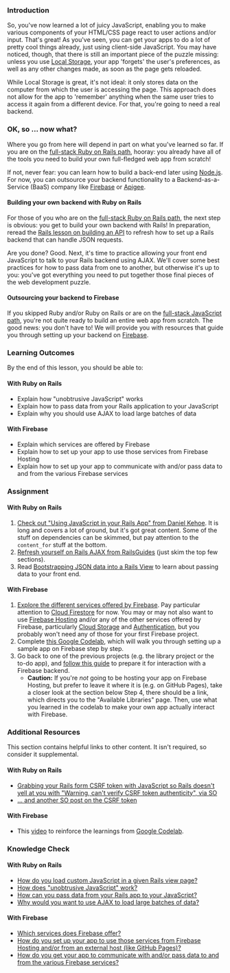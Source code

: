 ### Introduction

So, you've now learned a lot of juicy JavaScript, enabling you to make various components of your HTML/CSS page react to user actions and/or input. That's great! As you've seen, you can get your apps to do a lot of pretty cool things already, just using client-side JavaScript. You may have noticed, though, that there is still an important piece of the puzzle missing: unless you use [Local Storage](http://coding.smashingmagazine.com/2010/10/11/local-storage-and-how-to-use-it/), your app 'forgets' the user's preferences, as well as any other changes made, as soon as the page gets reloaded.

While Local Storage is great, it's not ideal: it only stores data on the computer from which the user is accessing the page. This approach does not allow for the app to 'remember' anything when the same user tries to access it again from a different device. For that, you're going to need a real backend.

### OK, so ... now what?

Where you go from here will depend in part on what you've learned so far. If you are on the [full-stack Ruby on Rails path](https://www.theodinproject.com/paths/full-stack-ruby-on-rails), hooray: you already have all of the tools you need to build your own full-fledged web app from scratch!

If not, never fear: you can learn how to build a back-end later using [Node.js](https://www.theodinproject.com/paths/full-stack-javascript/courses/nodejs). For now, you can outsource your backend functionality to a Backend-as-a-Service (BaaS) company like [Firebase](https://www.firebase.com/) or [Apigee](http://apigee.com/).

#### Building your own backend with Ruby on Rails

For those of you who are on the [full-stack Ruby on Rails path](https://www.theodinproject.com/paths/full-stack-ruby-on-rails), the next step is obvious: you get to build your own backend with Rails! In preparation, reread the [Rails lesson on building an API](paths/full-stack-ruby-on-rails/courses/ruby-on-rails/lessons/apis-and-building-your-own) to refresh how to set up a Rails backend that can handle JSON requests.

Are you done? Good. Next, it's time to practice allowing your front end JavaScript to talk to your Rails backend using AJAX.  We'll cover some best practices for how to pass data from one to another, but otherwise it's up to you: you've got everything you need to put together those final pieces of the web development puzzle.

#### Outsourcing your backend to Firebase

If you skipped Ruby and/or Ruby on Rails or are on the [full-stack JavaScript path](https://www.theodinproject.com/paths/full-stack-javascript), you're not quite ready to build an entire web app from scratch. The good news: you don't have to! We will provide you with resources that guide you through setting up your backend on [Firebase](https://firebase.google.com).

### Learning Outcomes
By the end of this lesson, you should be able to:

#### With Ruby on Rails

 - Explain how "unobtrusive JavaScript" works
 - Explain how to pass data from your Rails application to your JavaScript
 - Explain why you should use AJAX to load large batches of data

#### With Firebase

 - Explain which services are offered by Firebase
 - Explain how to set up your app to use those services from Firebase Hosting
 - Explain how to set up your app to communicate with and/or pass data to and from the various Firebase services

### Assignment

#### With Ruby on Rails

<div class="lesson-content__panel" markdown="1">

1. [Check out "Using JavaScript in your Rails App" from Daniel Kehoe](http://railsapps.github.io/rails-javascript-include-external.html). It is long and covers a lot of ground, but it's got great content. Some of the stuff on dependencies can be skimmed, but pay attention to the `content_for` stuff at the bottom.
2. [Refresh yourself on Rails AJAX from RailsGuides](http://edgeguides.rubyonrails.org/working_with_javascript_in_rails.html) (just skim the top few sections).
3. Read [Bootstrapping JSON data into a Rails View](http://jfire.io/blog/2012/04/30/how-to-securely-bootstrap-json-in-a-rails-view) to learn about passing data to your front end.
</div>

#### With Firebase

<div class="lesson-content__panel" markdown="1">

1. [Explore the different services offered by Firebase](https://firebase.google.com/products). Pay particular attention to [Cloud Firestore](https://firebase.google.com/products/firestore) for now. You may or may not also want to use [Firebase Hosting](https://firebase.google.com/products/hosting) and/or any of the other services offered by Firebase, particularly [Cloud Storage](https://firebase.google.com/products/storage) and [Authentication](https://firebase.google.com/products/auth), but you probably won't need any of those for your first Firebase project.
2. Complete [this Google Codelab](https://codelabs.developers.google.com/codelabs/firebase-web/#0), which will walk you through setting up a sample app on Firebase step by step.
3. Go back to one of the previous projects (e.g. the library project or the to-do app), and [follow this guide](https://firebase.google.com/docs/web/setup?hl=en) to prepare it for interaction with a Firebase backend. 
    * **Caution:** If you're *not* going to be hosting your app on Firebase Hosting, but prefer to leave it where it is (e.g. on GitHub Pages), take a closer look at the section below Step 4, there should be a link, which directs you to the "Available Libraries" page. Then, use what you learned in the codelab to make your own app actually interact with Firebase.
</div>

### Additional Resources
This section contains helpful links to other content. It isn't required, so consider it supplemental.

#### With Ruby on Rails

* [Grabbing your Rails form CSRF token with JavaScript so Rails doesn't yell at you with "Warning, can't verify CSRF token authenticity", via SO](http://stackoverflow.com/questions/7203304/warning-cant-verify-csrf-token-authenticity-rails)
* [... and another SO post on the CSRF token](http://stackoverflow.com/questions/8503447/rails-how-to-add-csrf-protection-to-forms-created-in-javascript)

#### With Firebase

* This [video](https://www.youtube.com/watch?v=zQyrwxMPm88) to reinforce the learnings from [Google Codelab](https://codelabs.developers.google.com/codelabs/firebase-web/#0).

### Knowledge Check

#### With Ruby on Rails

* <a class="knowledge-check-link" href="https://railsapps.github.io/rails-javascript-include-external.html#locations" > How do you load custom JavaScript in a given Rails view page? </a>
* <a class="knowledge-check-link" href="https://edgeguides.rubyonrails.org/working_with_javascript_in_rails.html#unobtrusive-javascript" >How does "unobtrusive JavaScript" work?</a>
* <a class="knowledge-check-link" href="https://railsapps.github.io/rails-javascript-include-external.html#parameters" >How can you pass data from your Rails app to your JavaScript?</a>
* <a class="knowledge-check-link" href="https://edgeguides.rubyonrails.org/working_with_javascript_in_rails.html#an-introduction-to-ajax" >Why would you want to use AJAX to load large batches of data?</a>

#### With Firebase

 - <a class="knowledge-check-link" href="https://firebase.google.com/products-build" >Which services does Firebase offer?</a>
 - <a class="knowledge-check-link" href="https://firebase.google.com/docs/web/setup?hl=en" >How do you set up your app to use those services from Firebase Hosting and/or from an external host (like GitHub Pages)?</a>
 - <a class="knowledge-check-link" href="https://firebase.google.com/codelabs/firebase-web#5" >How do you get your app to communicate with and/or pass data to and from the various Firebase services?</a>
